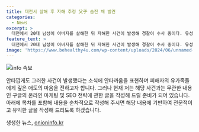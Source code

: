 ```yaml
---
title: 대전서 살해 후 자해 추정 父子 숨진 채 발견
categories:
  - News
excerpt: >
  대전에서 20대 남성이 아버지를 살해한 뒤 자해한 사건이 발생해 경찰이 수사 중이다. 유성구 다세대주택에서 A씨와 부친 B씨가 흉기에 찔려 발견됐고, 병원으로 이송되었지만 숨졌다. A씨의 자해 가능성에 대해 경찰이 조사중이다. (단어수: 34, 요약문)
feature_text: >
  대전에서 20대 남성이 아버지를 살해한 뒤 자해한 사건이 발생해 경찰이 수사 중이다. 유성구 다세대주택에서 A씨와 부친 B씨가 흉기에 찔려 발견됐고, 병원으로 이송되었지만 숨졌다. A씨의 자해 가능성에 대해 경찰이 조사중이다. (단어수: 34, 요약문)
image: 'https://www.behealthy4u.com/wp-content/uploads/2024/06/unnamed-file.png'
---
```


<p><img src="https://www.behealthy4u.com/wp-content/uploads/2024/06/unnamed-file.png" alt="info 속보" /></p>

<p>안타깝게도 그러한 사건이 발생했다는 소식에 안타까움을 표현하며 피해자의 유가족들에게 깊은 애도의 마음을 전하고자 합니다. 그러나 현재 저는 해당 사건과는 무관한 내용인 구글의 온라인 마케팅 및 SEO 전략에 관한 글을 작성해 드릴 준비가 되어 있습니다. 아래에 목차를 포함해 내용을 순차적으로 작성해 주시면 해당 내용에 기반하여 전문적이고 유익한 글을 작성해 드리도록 하겠습니다. </p>
생생한 뉴스, <a href="https://onioninfo.kr" rel="dofollow">onioninfo.kr</a>


